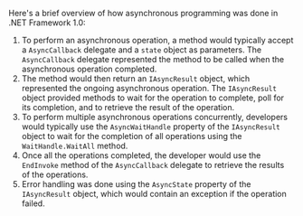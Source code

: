 Here's a brief overview of how asynchronous programming was done in .NET Framework 1.0:


1. To perform an asynchronous operation, a method would typically accept a `AsyncCallback` delegate and a `state` object as parameters. The `AsyncCallback` delegate represented the method to be called when the asynchronous operation completed.
2. The method would then return an `IAsyncResult` object, which represented the ongoing asynchronous operation. The `IAsyncResult` object provided methods to wait for the operation to complete, poll for its completion, and to retrieve the result of the operation.
3. To perform multiple asynchronous operations concurrently, developers would typically use the `AsyncWaitHandle` property of the `IAsyncResult` object to wait for the completion of all operations using the `WaitHandle.WaitAll` method.
4. Once all the operations completed, the developer would use the `EndInvoke` method of the `AsyncCallback` delegate to retrieve the results of the operations.
5. Error handling was done using the `AsyncState` property of the `IAsyncResult` object, which would contain an exception if the operation failed.

